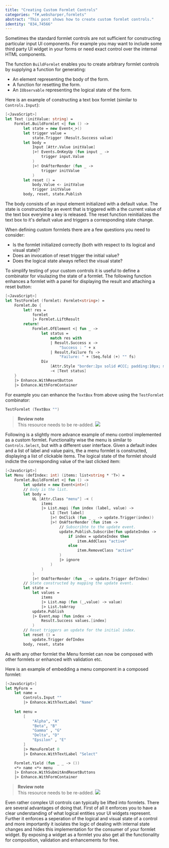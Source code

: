```yaml
---
title: "Creating Custom Formlet Controls"
categories: "f#,websharper,formlets"
abstract: "This post shows how to create custom formlet controls."
identity: "834,74566"
---
```

Sometimes the standard formlet controls are not sufficient for constructing particular input UI components. For example you may want to include some third party UI widget in your forms or need exact control over the internal HTML components.

The function `BuildFormlet` enables you to create arbitrary formlet controls by supplying a function for generating:

 * An element representing the body of the form.
 * A function for resetting the form.
 * An `IObservable` representing the logical state of the form.

Here is an example of constructing a text box formlet (similar to `Controls.Input`):

```fsharp
[<JavaScript>]
let Text (initValue: string) =
    Formlet.BuildFormlet <| fun () ->
        let state = new Event<_>()
        let trigger value =
            state.Trigger (Result.Success value)
        let body = 
            Input [Attr.Value initValue]
            |>! Events.OnKeyUp (fun input _ ->
                trigger input.Value
            )
            |>! OnAfterRender (fun _ ->
                trigger initValue
            )
        let reset () =
            body.Value <- initValue  
            trigger initValue
        body, reset, state.Publish
```

The body consists of an input element initialized with a default value. The state is constructed by an event that is triggered with a the current value of the text box everyime a key is released. The reset function reinitializes the text box to it's default value and triggers a corresponding state change.

When defining custom formlets there are a few questions you need to consider:

 * Is the formlet initialized correctly (both with respect to its logical and visual state)?
 * Does an invocation of reset trigger the initial value?
 * Does the logical state always reflect the visual state?

To simplify testing of your custom controls it is useful to define a combinator for visulazing the state of a formlet. The following function enhances a formlet with a panel for displaying the result and attaching a reset button:

```fsharp
[<JavaScript>]
let TestFormlet (formlet: Formlet<string>) =
    Formlet.Do {
        let! res = 
            formlet
            |> Formlet.LiftResult
        return!
            Formlet.OfElement <| fun _ ->
                let status =
                    match res with
                    | Result.Success x ->
                        "Success : " + x
                    | Result.Failure fs ->
                        "Failure: " + (Seq.fold (+) "" fs)  
                Div 
                    [Attr.Style "border:2px solid #CCC; padding:10px; margin-top:10px"] 
                    -< [Text status]
    }    
    |> Enhance.WithResetButton   
    |> Enhance.WithFormContainer  
```

For example you can enhance the `TextBox` from above using the `TestFormlet` combinator:

```fsharp
TestFormlet (TextBox "")
```

> **Review note** <br />
> This resource needs to be re-added.
> ![](http://www.intellifactory.com/ShowDigitalAsset.aspx?DigitalAsset=189)

Following is a slightly more advance example of menu control implemented as a custom formlet. Functionality wise the menu is similar to `Controls.Select`, but with a different user interface. Given a default index and a list of label and value pairs, the a menu formlet is constructed, displaying a list of clickable items. The logical state of the formlet should indicte the corresponding value of the last clicked item:

```fsharp
[<JavaScript>]
let Menu (defIndex: int) (items: list<string * 'T>) =
    Formlet.BuildFormlet <| fun () ->
        let update = new Event<int>()
        // Body is the list.
        let body =
            UL [Attr.Class "menu"] -< (
                items
                |> List.mapi (fun index (label, value) ->
                    LI [Text label]
                    |>! OnClick (fun _ _ -> update.Trigger(index))
                    |>! OnAfterRender (fun item ->
                        // Subscribte to the update event.
                        update.Publish.Subscribe(fun updateIndex ->
                            if index = updateIndex then
                                item.AddClass "active"
                            else
                                item.RemoveClass "active" 
                        )
                        |> ignore
                    )
                )
            )
            |>! OnAfterRender (fun _ -> update.Trigger defIndex)
        // State constructed by mapping the update event.
        let state =
            let values =
                items
                |> List.map (fun (_,value) -> value)
                |> List.toArray
            update.Publish
            |> Event.map (fun index ->
                Result.Success values.[index]
            )                    
        // Reset triggers an update for the initial index.
        let reset () = 
            update.Trigger defIndex
        body, reset, state
```

As with any other formlet the Menu formlet can now be composed with other formlets or enhanced with validation etc.

Here is an example of embedding a menu component in a composed formlet:

```fsharp
[<JavaScript>]
let MyForm =
    let name =
        Controls.Input ""
        |> Enhance.WithTextLabel "Name"
                    
    let menu =
        [
            "Alpha", "A"
            "Beta", "B"
            "Gamma" , "G"
            "Delta", "D"
            "Epsilon" , "E"
        ]
        |> MenuFormlet 0 
        |> Enhance.WithTextLabel "Select"

    Formlet.Yield (fun _ _ -> ())
    <*> name <*> menu                                
    |> Enhance.WithSubmitAndResetButtons
    |> Enhance.WithFormContainer
```

> **Review note** <br />
> This resource needs to be re-added.
> ![](http://www.intellifactory.com/ShowDigitalAsset.aspx?DigitalAsset=190)

Even rather complex UI controls can typically be lifted into formlets. There are several advantages of doing that. First of all it enforces you to have a clear understanding of what logical entities your UI widgets represent. Further it enforces a seperation of the logical and visual state of a control and more importantly it isolates the logic of dealing with internal state changes and hides this implementation for the consumer of your formlet widget. By exposing a widget as a formlet you also get all the functionality for composition, validation and enhancements for free.
